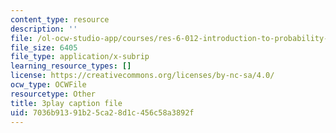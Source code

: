 ```yaml
---
content_type: resource
description: ''
file: /ol-ocw-studio-app/courses/res-6-012-introduction-to-probability-spring-2018/7036b91391b25ca28d1c456c58a3892f_nuXDb9B3y0M.vtt
file_size: 6405
file_type: application/x-subrip
learning_resource_types: []
license: https://creativecommons.org/licenses/by-nc-sa/4.0/
ocw_type: OCWFile
resourcetype: Other
title: 3play caption file
uid: 7036b913-91b2-5ca2-8d1c-456c58a3892f
---
```

